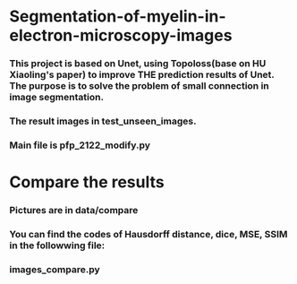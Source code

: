 # Segmentation-of-myelin-in-electron-microscopy-images
### This project is based on Unet, using Topoloss(base on HU Xiaoling's paper) to improve THE prediction results of Unet. The purpose is to solve the problem of small connection in image segmentation.

### The result images in test_unseen_images.
### Main file is pfp_2122_modify.py

# Compare the results
### Pictures are in data/compare
### You can find the codes of Hausdorff distance, dice, MSE, SSIM in the followwing file:
### images_compare.py


